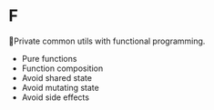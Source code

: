 # F
💎Private common utils with functional programming.

- Pure functions
- Function composition
- Avoid shared state
- Avoid mutating state
- Avoid side effects
